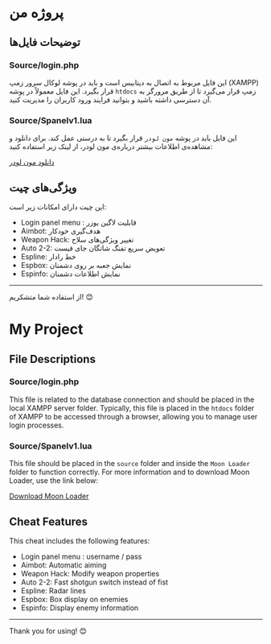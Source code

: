 # پروژه من

## توضیحات فایل‌ها

### Source/login.php
این فایل مربوط به اتصال به دیتابیس است و باید در پوشه لوکال سرور زمپ (XAMPP) قرار بگیرد. این فایل معمولاً در پوشه `htdocs` زمپ قرار می‌گیرد تا از طریق مرورگر به آن دسترسی داشته باشید و بتوانید فرایند ورود کاربران را مدیریت کنید.

### Source/Spanelv1.lua
این فایل باید در پوشه `مون لودر` قرار بگیرد تا به درستی عمل کند. برای دانلود و مشاهده‌ی اطلاعات بیشتر درباره‌ی مون لودر، از لینک زیر استفاده کنید:

[دانلود مون لودر](https://github.com/crygeo/Samp-MoonLoader)

## ویژگی‌های چیت
این چیت دارای امکانات زیر است:
- Login panel menu : قابلیت لاگین یوزر 
- Aimbot: هدف‌گیری خودکار
- Weapon Hack: تغییر ویژگی‌های سلاح
- Auto 2-2: تعویض سریع تفنگ شاتگان جای فیست
- Espline: خط رادار
- Espbox: نمایش جعبه بر روی دشمنان
- Espinfo: نمایش اطلاعات دشمنان

---

از استفاده شما متشکریم! 😊





# My Project

## File Descriptions

### Source/login.php
This file is related to the database connection and should be placed in the local XAMPP server folder. Typically, this file is placed in the `htdocs` folder of XAMPP to be accessed through a browser, allowing you to manage user login processes.

### Source/Spanelv1.lua
This file should be placed in the `source` folder and inside the `Moon Loader` folder to function correctly. For more information and to download Moon Loader, use the link below:

[Download Moon Loader](https://github.com/crygeo/Samp-MoonLoader)

## Cheat Features
This cheat includes the following features:
- Login panel menu : username / pass
- Aimbot: Automatic aiming
- Weapon Hack: Modify weapon properties
- Auto 2-2: Fast shotgun switch instead of fist
- Espline: Radar lines
- Espbox: Box display on enemies
- Espinfo: Display enemy information

---

Thank you for using! 😊

